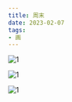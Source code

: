 ```yaml
---
title: 周末
date: 2023-02-07
tags:
- 画
---
```


![1](IMG_4941_s.jpg)


![1](IMG_4946_s.jpg)


![1](IMG_4949_s.jpg)